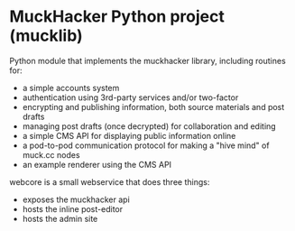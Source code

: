 # MuckHacker Python project (mucklib)

Python module that implements the muckhacker library, including routines for:

* a simple accounts system
* authentication using 3rd-party services and/or two-factor
* encrypting and publishing information, both source materials and post drafts
* managing post drafts (once decrypted) for collaboration and editing
* a simple CMS API for displaying public information online
* a pod-to-pod communication protocol for making a "hive mind" of muck.cc nodes
* an example renderer using the CMS API


webcore is a small webservice that does three things:
* exposes the muckhacker api
* hosts the inline post-editor
* hosts the admin site
